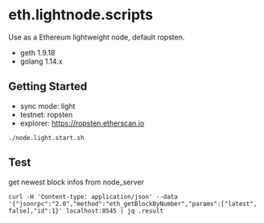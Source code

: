 # eth.lightnode.scripts

Use as a Ethereum lightweight node, default ropsten.

- geth 1.9.18
- golang 1.14.x


## Getting Started

- sync mode: light
- testnet: ropsten
- explorer: https://ropsten.etherscan.io

```
./node.light.start.sh
```


## Test
get newest block infos from node_server
```
curl -H 'Content-type: application/json' --data '{"jsonrpc":"2.0","method":"eth_getBlockByNumber","params":["latest", false],"id":1}' localhost:8545 | jq .result
```
